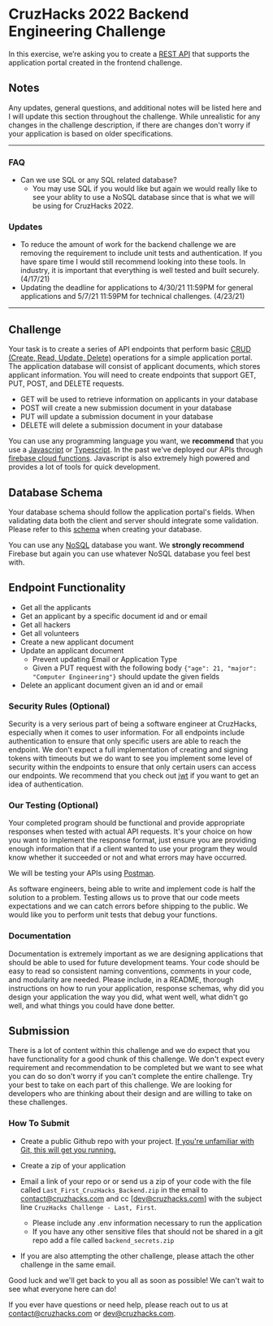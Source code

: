 # CruzHacks 2022 Backend Engineering Challenge

In this exercise, we’re asking you to create a [REST API](https://restfulapi.net/) that supports the application portal created in the frontend challenge.  

## Notes

Any updates, general questions, and additional notes will be listed here and I will update this section throughout the challenge. While unrealistic for any changes in the challenge description, if there are changes don't worry if your application is based on older specifications.

____
### FAQ

* Can we use SQL or any SQL related database?
  * You may use SQL if you would like but again we would really like to see your ablity to use a NoSQL database since that is what we will be using for CruzHacks 2022.

### Updates
* To reduce the amount of work for the backend challenge we are removing the requirement to include unit tests and authentication. If you have spare time I would still recommend looking into these tools. In industry, it is important that everything is well tested and built securely. (4/17/21)
* Updating the deadline for applications to 4/30/21 11:59PM for general applications and 5/7/21 11:59PM for technical challenges. (4/23/21)
____

## Challenge

Your task is to create a series of API endpoints that perform basic [CRUD (Create, Read, Update, Delete)](https://www.codecademy.com/articles/what-is-crud) operations for a simple application portal. The application database will consist of applicant documents, which stores applicant information. You will need to create endpoints that support GET, PUT, POST, and DELETE requests. 

* GET will be used to retrieve information on applicants in your database
* POST will create a new submission document in your database
* PUT will update a submission document in your database
* DELETE will delete a submission document in your database

You can use any programming language you want, we **recommend** that you use a [Javascript](https://developer.mozilla.org/en-US/docs/Web/JavaScript) or [Typescript](https://www.typescriptlang.org/). In the past we've deployed our APIs through [firebase cloud functions](https://firebase.google.com/docs/functions). Javascript is also extremely high powered and provides a lot of tools for quick development.

## Database Schema

Your database schema should follow the application portal's fields. When validating data both the client and server should integrate some validation. Please refer to this [schema](https://docs.google.com/document/d/1_sfDZU1M_3VnejPx7pqxIdOLxWbW_DZVOmeB4UrA3q4/edit#) when creating your database.

You can use any [NoSQL](https://www.geeksforgeeks.org/introduction-to-nosql/) database you want. We **strongly recommend** Firebase but again you can use whatever NoSQL database you feel best with.

## Endpoint Functionality

* Get all the applicants
* Get an applicant by a specific document id and or email
* Get all hackers
* Get all volunteers
* Create a new applicant document
* Update an applicant document 
  * Prevent updating Email or Application Type
  * Given a PUT request with the following body `{"age": 21, "major": "Computer Engineering"}` should update the given fields
* Delete an applicant document given an id and or email

### Security Rules (Optional)

Security is a very serious part of being a software engineer at CruzHacks, especially when it comes to user information. For all endpoints include authentication to ensure that only specific users are able to reach the endpoint. We don't expect a full implementation of creating and signing tokens with timeouts but we do want to see you implement some level of security within the endpoints to ensure that only certain users can access our endpoints. We recommend that you check out [jwt](https://jwt.io/) if you want to get an idea of authentication.

### Our Testing (Optional)

Your completed program should be functional and provide appropriate responses when tested with actual API requests. It's your choice on how you want to implement the response format, just ensure you are providing enough information that if a client wanted to use your program they would know whether it succeeded or not and what errors may have occurred. 

We will be testing your APIs using [Postman](https://www.postman.com/).

As software engineers, being able to write and implement code is half the solution to a problem. Testing allows us to prove that our code meets expectations and we can catch errors before shipping to the public. We would like you to perform unit tests that debug your functions. 

### Documentation 

Documentation is extremely important as we are designing applications that should be able to used for future development teams. Your code should be easy to read so consistent naming conventions, comments in your code, and modularity are needed. Please include, in a README, thorough instructions on how to run your application, response schemas, why did you design your application the way you did, what went well, what didn't go well, and what things you could have done better.

## Submission

There is a lot of content within this challenge and we do expect that you have functionality for a good chunk of this challenge. We don't expect every requirement and recommendation to be completed but we want to see what you can do so don't worry if you can't complete the entire challenge. Try your best to take on each part of this challenge. We are looking for developers who are thinking about their design and are willing to take on these challenges. 

### How To Submit

* Create a public Github repo with your project. [If you're unfamiliar with Git, this will get you running.](https://www.freecodecamp.org/news/learn-the-basics-of-git-in-under-10-minutes-da548267cc91/)
* Create a zip of your application
* Email a link of your repo or or send us a zip of your code with the file called `Last_First_CruzHacks_Backend.zip` in the email to [contact@cruzhacks.com](mailto:contact@cruzhacks.com) and cc [dev@cruzhacks.com] with the subject line `CruzHacks Challenge - Last, First`.
  * Please include any .env information necessary to run the application
  * If you have any other sensitive files that should not be shared in a git repo add a file called `backend_secrets.zip`

* If you are also attempting the other challenge, please attach the other challenge in the same email.

Good luck and we'll get back to you all as soon as possible! We can't wait to see what everyone here can do!

If you ever have questions or need help, please reach out to us at [contact@cruzhacks.com](mailto:contact@cruzhacks.com) or [dev@cruzhacks.com](mailto:dev@cruzhacks.com).
